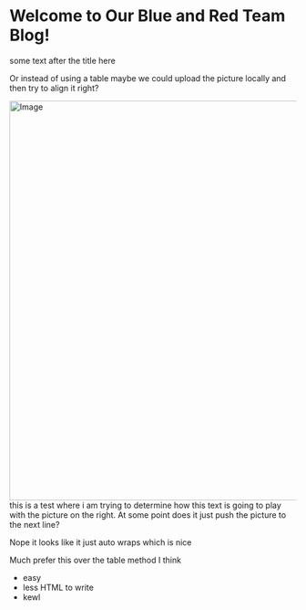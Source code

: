 <h1>Welcome to Our Blue and Red Team Blog! </h1>

<p> some text after the title here</p>

  <p align="left">
    Or instead of using a table maybe we could upload the picture locally and then try to align it right? 
  </p>
  <img src= "https://github.com/JointBaseRK/skills-github-pages/blob/main/yrdy.png" alt="Image" align=right width=700>
  <p>this is a test where i am trying to determine how this text is going to play with the picture on the right. At some point does it just push the picture to the next line?

  Nope it looks like it just auto wraps which is nice

  Much prefer this over the table method I think
  - easy
  - less HTML to write
  - kewl
  </p>
